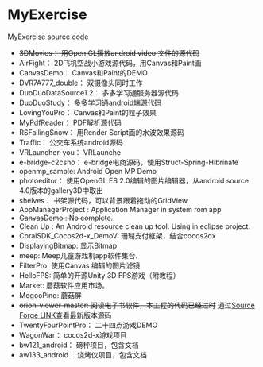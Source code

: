 # MyExercise
MyExercise source code


- ~~3DMovies： 用Open GL播放android video 文件的源代码~~
- AirFight：	2D飞机空战小游戏源代码，用Canvas和Paint画
- CanvasDemo：	Canvas和Paint的DEMO
- DVR7A777_double： 双摄像头同时工作
- DuoDuoDataSource1.2：	多多学习通服务器源代码
- DuoDuoStudy：	多多学习通android端源代码
- LovingYouPro：	Canvas和Paint的粒子效果
- MyPdfReader： PDF解析源代码
- RSFallingSnow： 用Render Script画的水波效果源码
- Traffic： 公交车系统android源码
- VRLauncher-you： VRLaunche
- e-bridge-c2csho： e-bridge电商源码，使用Struct-Spring-Hibrinate
- openmp_sample: Android Open MP Demo
- photoeditor： 使用OpenGL ES 2.0编辑的图片编辑器，从android source 4.0版本的gallery3D中取出
- shelves： 书架源代码，可以背景跟着拖动的GridView
- AppManagerProject : Application Manager in system rom app
- ~~CanvasDemo :  No complete.~~
- Clean Up : An Android resource clean up tool. Using in eclipse project.
- CoralSDK_Cocos2d-x_DemoV:  珊瑚支付框架，结合cocos2dx
- DisplayingBitmap:  显示Bitmap
- meep: Meep儿童游戏机app软件集合.
- FilterPro:  使用Canvas 编辑的图片滤镜
- HelloFPS:   简单的开源Unity 3D FPS游戏（附教程）
- Market:   蘑菇软件应用市场。
- MogooPing:  蘑菇屏
- ~~orion-viewer-master:  阅读电子书软件，本工程的代码已经过时~~ 通过[Source Forge LINK](https://sourceforge.net/p/orion-viewer/code/ci/master/tree/)查看最新版本源码
- TwentyFourPointPro： 二十四点游戏DEMO
- WagonWar： cocos2d-x游戏项目
- bw121_android： 磅秤项目，包含文档
- aw133_android： 烧烤仪项目，包含文档
<!--stackedit_data:
eyJoaXN0b3J5IjpbLTMzNzQ3ODUyMywtMTA3MzY2NjE2LC0xNj
AyNzM4OTQ5LDk5NzkwMTcyMiwtMzA3MDc0ODMzLDE0MDM4MDk5
MzIsLTE1NzQ5MjI0OSwxMTUyNzY4NDgyLC00ODY1ODM1NjAsLT
IwMzk2ODc1NjVdfQ==
-->